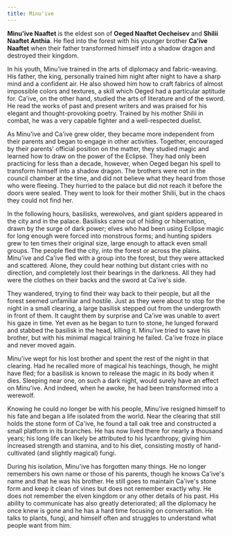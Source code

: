 ```yaml
---
title: Minu'ive
---
```


**Minu'ive Naaftet** is the eldest son of **Oeged Naaftet Oecheisev** and **Shilii Naaftet Anthia**. He fled into the forest with his younger brother **Ca'ive Naaftet** when their father transformed himself into a shadow dragon and destroyed their kingdom.

In his youth, Minu'ive trained in the arts of diplomacy and fabric-weaving. His father, the king, personally trained him night after night to have a sharp mind and a confident air. He also showed him how to craft fabrics of almost impossible colors and textures, a skill which Oeged had a particular aptitude for. Ca'ive, on the other hand, studied the arts of literature and of the sword. He read the works of past and present writers and was praised for his elegant and thought-provoking poetry. Trained by his mother Shilii in combat, he was a very capable fighter and a well-respected duelist.

As Minu'ive and Ca'ive grew older, they became more independent from their parents and began to engage in other activities. Together, encouraged by their parents' official position on the matter, they studied magic and learned how to draw on the power of the Eclipse. They had only been practicing for less than a decade, however, when Oeged began his spell to transform himself into a shadow dragon. The brothers were not in the council chamber at the time, and did not believe what they heard from those who were fleeing. They hurried to the palace but did not reach it before the doors were sealed. They went to look for their mother Shilii, but in the chaos they could not find her.

In the following hours, basilisks, werewolves, and giant spiders appeared in the city and in the palace. Basilisks came out of hiding or hibernation, drawn by the surge of dark power; elves who had been using Eclipse magic for long enough were forced into monstrous forms; and hunting spiders grew to ten times their original size, large enough to attack even small groups. The people fled the city, into the forest or across the plains. Minu'ive and Ca'ive fled with a group into the forest, but they were attacked and scattered. Alone, they could hear nothing but distant cries with no direction, and completely lost their bearings in the darkness. All they had were the clothes on their backs and the sword at Ca'ive's side.

They wandered, trying to find their way back to their people, but all the forest seemed unfamiliar and hostile. Just as they were about to stop for the night in a small clearing, a large basilisk stepped out from the undergrowth in front of them. It caught them by surprise and Ca'ive was unable to avert his gaze in time. Yet even as he began to turn to stone, he lunged forward and stabbed the basilisk in the head, killing it. Minu'ive tried to save his brother, but with his minimal magical training he failed. Ca'ive froze in place and never moved again.

Minu'ive wept for his lost brother and spent the rest of the night in that clearing. Had he recalled more of magical his teachings, though, he might have fled; for a basilisk is known to release the magic in its body when it dies. Sleeping near one, on such a dark night, would surely have an effect on Minu'ive. And indeed, when he awoke, he had been transformed into a werewolf.

Knowing he could no longer be with his people, Minu'ive resigned himself to his fate and began a life isolated from the world. Near the clearing that still holds the stone form of Ca'ive, he found a tall oak tree and constructed a small platform in its branches. He has now lived there for nearly a thousand years; his long life can likely be attributed to his lycanthropy, giving him increased strength and stamina, and to his diet, consisting mostly of hand-cultivated (and slightly magical) fungi.

During his isolation, Minu'ive has forgotten many things. He no longer remembers his own name or those of his parents, though he knows Ca'ive's name and that he was his brother. He still goes to maintain Ca'ive's stone form and keep it clean of vines but does not remember exactly why. He does not remember the elven kingdom or any other details of his past. His ability to communicate has also greatly deteriorated; all the diplomacy he once knew is gone and he has a hard time focusing on conversation. He talks to plants, fungi, and himself often and struggles to understand what people want from him.
